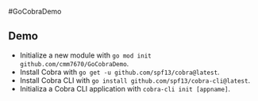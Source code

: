 #GoCobraDemo

## Demo
- Initialize a new module with `go mod init github.com/cmm7670/GoCobraDemo`.
- Install Cobra with `go get -u github.com/spf13/cobra@latest`.
- Install Cobra CLI with `go install github.com/spf13/cobra-cli@latest`.
- Initializa a Cobra CLI application with `cobra-cli init [appname]`.